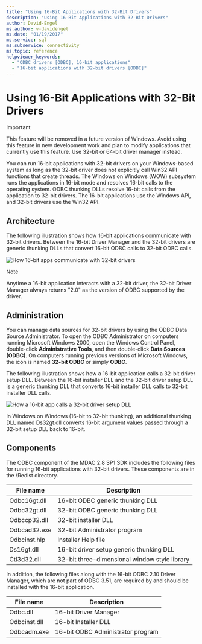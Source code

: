 ```yaml
---
title: "Using 16-Bit Applications with 32-Bit Drivers"
description: "Using 16-Bit Applications with 32-Bit Drivers"
author: David-Engel
ms.author: v-davidengel
ms.date: "01/19/2017"
ms.service: sql
ms.subservice: connectivity
ms.topic: reference
helpviewer_keywords:
  - "ODBC drivers [ODBC], 16-bit applications"
  - "16-bit applications with 32-bit drivers [ODBC]"
---
```

# Using 16-Bit Applications with 32-Bit Drivers
> [!IMPORTANT]  
>  This feature will be removed in a future version of Windows. Avoid using this feature in new development work and plan to modify applications that currently use this feature. Use 32-bit or 64-bit driver manager instead.  
  
 You can run 16-bit applications with 32-bit drivers on your Windows-based system as long as the 32-bit driver does not explicitly call Win32 API functions that create threads. The Windows on Windows (WOW) subsystem runs the applications in 16-bit mode and resolves 16-bit calls to the operating system. ODBC thunking DLLs resolve 16-bit calls from the application to 32-bit drivers. The 16-bit applications use the Windows API, and 32-bit drivers use the Win32 API.  
  
## Architecture  
 The following illustration shows how 16-bit applications communicate with 32-bit drivers. Between the 16-bit Driver Manager and the 32-bit drivers are generic thunking DLLs that convert 16-bit ODBC calls to 32-bit ODBC calls.  
  
 ![How 16&#45;bit apps communicate with 32&#45;bit drivers](../../odbc/microsoft/media/sdka2.gif "sdka2")  
  
> [!NOTE]  
>  Anytime a 16-bit application interacts with a 32-bit driver, the 32-bit Driver Manager always returns "2.0" as the version of ODBC supported by the driver.  
  
## Administration  
 You can manage data sources for 32-bit drivers by using the ODBC Data Source Administrator. To open the ODBC Administrator on computers running Microsoft Windows 2000, open the Windows Control Panel, double-click **Administrative Tools**, and then double-click **Data Sources (ODBC)**. On computers running previous versions of Microsoft Windows, the icon is named **32-bit ODBC** or simply **ODBC**.  
  
 The following illustration shows how a 16-bit application calls a 32-bit driver setup DLL. Between the 16-bit installer DLL and the 32-bit driver setup DLL is a generic thunking DLL that converts 16-bit installer DLL calls to 32-bit installer DLL calls.  
  
 ![How a 16&#45;bit app calls a 32&#45;bit driver setup DLL](../../odbc/microsoft/media/sdka3.gif "sdka3")  
  
 In Windows on Windows (16-bit to 32-bit thunking), an additional thunking DLL named Ds32gt.dll converts 16-bit argument values passed through a 32-bit setup DLL back to 16-bit.  
  
## Components  
 The ODBC component of the MDAC 2.8 SP1 SDK includes the following files for running 16-bit applications with 32-bit drivers. These components are in the \Redist directory.  
  
|File name|Description|  
|---------------|-----------------|  
|Odbc16gt.dll|16-bit ODBC generic thunking DLL|  
|Odbc32gt.dll|32-bit ODBC generic thunking DLL|  
|Odbccp32.dll|32-bit installer DLL|  
|Odbcad32.exe|32-bit Administrator program|  
|Odbcinst.hlp|Installer Help file|  
|Ds16gt.dll|16-bit driver setup generic thunking DLL|  
|Ctl3d32.dll|32-bit three-dimensional window style library|  
  
 In addition, the following files along with the 16-bit ODBC 2.10 Driver Manager, which are not part of ODBC 3.51, are required by and should be installed with the 16-bit application.  
  
|File name|Description|  
|---------------|-----------------|  
|Odbc.dll|16-bit Driver Manager|  
|Odbcinst.dll|16-bit Installer DLL|  
|Odbcadm.exe|16-bit ODBC Administrator program|
